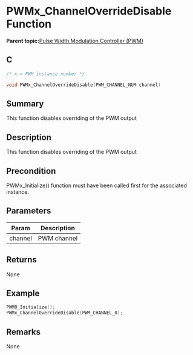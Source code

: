 # PWMx\_ChannelOverrideDisable Function

**Parent topic:**[Pulse Width Modulation Controller \(PWM\)](GUID-0542D909-604D-44C7-8C7C-B1FE313960D0.md)

## C

```c
/* x = PWM instance number */

void PWMx_ChannelOverrideDisable(PWM_CHANNEL_NUM channel)
```

## Summary

This function disables overriding of the PWM output

## Description

This function disables overriding of the PWM output

## Precondition

PWMx\_Initialize\(\) function must have been called first for the associated instance.

## Parameters

|Param|Description|
|-----|-----------|
|channel|PWM channel|

## Returns

None

## Example

```c
PWM0_Initialize();
PWMx_ChannelOverrideDisable(PWM_CHANNEL_0);
```

## Remarks

None

